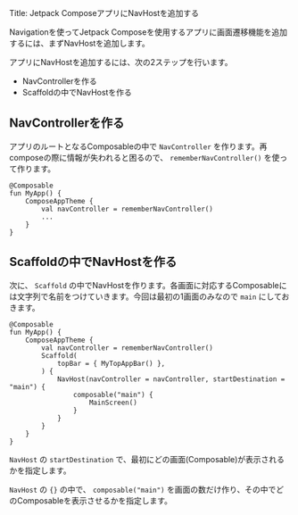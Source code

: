 Title: Jetpack ComposeアプリにNavHostを追加する

Navigationを使ってJetpack Composeを使用するアプリに画面遷移機能を追加するには、まずNavHostを追加します。

アプリにNavHostを追加するには、次の2ステップを行います。

- NavControllerを作る
- Scaffoldの中でNavHostを作る

## NavControllerを作る

アプリのルートとなるComposableの中で `NavController` を作ります。再composeの際に情報が失われると困るので、 `rememberNavController()` を使って作ります。

```
@Composable
fun MyApp() {
    ComposeAppTheme {
        val navController = rememberNavController()
        ...
    }
}
```

## Scaffoldの中でNavHostを作る

次に、 `Scaffold` の中でNavHostを作ります。各画面に対応するComposableには文字列で名前をつけていきます。今回は最初の1画面のみなので `main` にしておきます。

```
@Composable
fun MyApp() {
    ComposeAppTheme {
        val navController = rememberNavController()
        Scaffold(
            topBar = { MyTopAppBar() },
        ) {
            NavHost(navController = navController, startDestination = "main") {
                composable("main") {
                    MainScreen()
                }
            }
        }
    }
}
```

`NavHost` の `startDestination` で、最初にどの画面(Composable)が表示されるかを指定します。

`NavHost` の `{}` の中で、 `composable("main")` を画面の数だけ作り、その中でどのComposableを表示させるかを指定します。
